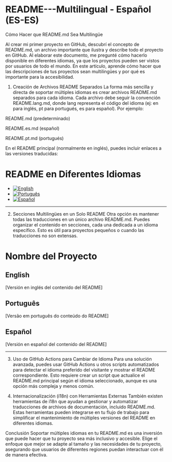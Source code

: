 # README---Multilingual - Español (ES-ES)
Cómo Hacer que README.md Sea Multilingüe

Al crear mi primer proyecto en GitHub, descubrí el concepto de README.md, un archivo importante que ilustra y describe todo el proyecto en GitHub. Al elaborar este documento, me pregunté cómo hacerlo disponible en diferentes idiomas, ya que los proyectos pueden ser vistos por usuarios de todo el mundo. En este artículo, aprende cómo hacer que las descripciones de tus proyectos sean multilingües y por qué es importante para la accesibilidad.

1. Creación de Archivos README Separados
La forma más sencilla y directa de soportar múltiples idiomas es crear archivos README.md separados para cada idioma. Cada archivo debe seguir la convención README.lang.md, donde lang representa el código del idioma (ej: en para inglés, pt para portugués, es para español). Por ejemplo:

README.md (predeterminado)

README.es.md (español)

README.pt.md (portugués)

En el README principal (normalmente en inglés), puedes incluir enlaces a las versiones traducidas:

# README en Diferentes Idiomas  
- [![English](https://img.shields.io/badge/Language-English-blue)](README.md)
- [![Português](https://img.shields.io/badge/Language-Português-green)](README.pt-PT.md)
- [![Español](https://img.shields.io/badge/Language-Español-red)](README.es-ES.md)
---

2. Secciones Multilingües en un Solo README
Otra opción es mantener todas las traducciones en un único archivo README.md. Puedes organizar el contenido en secciones, cada una dedicada a un idioma específico. Esto es útil para proyectos pequeños o cuando las traducciones no son extensas.

# Nombre del Proyecto  

## English  
[Versión en inglés del contenido del README]  

## Português  
[Versão em português do conteúdo do README]  

## Español  
[Versión en español del contenido del README]

---

3. Uso de GitHub Actions para Cambiar de Idioma
Para una solución avanzada, puedes usar GitHub Actions u otros scripts automatizados para detectar el idioma preferido del visitante y mostrar el README correspondiente. Esto requiere crear un script que actualice el README.md principal según el idioma seleccionado, aunque es una opción más compleja y menos común.

4. Internacionalización (i18n) con Herramientas Externas
También existen herramientas de i18n que ayudan a gestionar y automatizar traducciones de archivos de documentación, incluido README.md. Estas herramientas pueden integrarse en tu flujo de trabajo para simplificar el mantenimiento de múltiples versiones del README en diferentes idiomas.

Conclusión
Soportar múltiples idiomas en tu README.md es una inversión que puede hacer que tu proyecto sea más inclusivo y accesible. Elige el enfoque que mejor se adapte al tamaño y las necesidades de tu proyecto, asegurando que usuarios de diferentes regiones puedan interactuar con él de manera efectiva.
